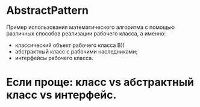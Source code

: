 # AbstractPattern

Пример использования математического алгоритма с помощью различных способов реализации рабочего класса, а именно:
- классический объект рабочего класса В))
- абстрактный класс с рабочими наследниками;
- интерфейсы рабочего класса.

# Если проще: класс vs абстрактный класс vs интерфейс.
